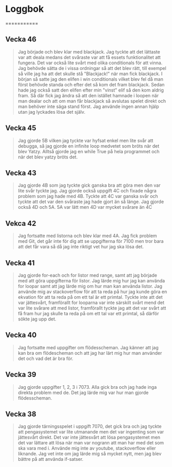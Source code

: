 # Loggbok
===========
## Vecka 46
> Jag började och blev klar med blackjack. Jag tyckte att det lättaste var att deala medans det svåraste var att få essets funktionalitet att fungera. Det var också lite svårt med olika conditionals för att vinna. Jag behövde sätta de i vissa ordningar så att det blev rätt, till exempel så ville jag ha att det skulle stå "Blackjack!" när man fick blackjack. I början så satte jag den elifen i win conditionals vilket blev fel då man först behövde standa och efter det så kom det fram blackjack. Sedan hade jag också satt den elifen efter min "vinst" elif så den kom aldrig fram. Så där fick jag ändra så att den istället hamnade i loopen när man dealar och att om man får blackjack så avslutas spelet direkt och man behöver inte säga stand först. Jag använde ingen annan hjälp utan jag lyckades lösa det själv.

## Vecka 45
> Jag gjorde 5B vilken jag tyckte var hyfsat enkel men lite svår att debugga, så jag gjorde en infinite loop medvetet som bröts när det blev Yatzy. Alltså gjorde jag en while True på hela programmet och när det blev yatzy bröts det.

## Vecka 43
> Jag gjorde 4B som jag tyckte gick ganska bra att göra men den var lite svår tyckte jag. Jag gjorde också uppgift 4C och fixade några problem som jag hade med 4B. Tyckte att 4C var ganska svår och tyckte att det var den svåraste jag hade gjort än så länge. Jag gjorde också 4D och 5A. 5A var lätt men 4D var mycket svårare än 4C

## Vekca 42
> Jag fortsatte med listorna och blev klar med 4A. Jag fick problem med Git, det går inte för dig att se uppgifterna för 7100 men tror bara att det får vara så då jag inte riktigt vet hur jag ska lösa det.

## Vecka 41
> Jag gjorde for-each och for listor med range, samt att jag började med att göra uppgifterna för listor.
> Jag lärde mig hur jag kan använda for loopar samt att jag lärde mig om hur man kan använda listor.
> Jag använde mig av stackoverflow för att ta reda på hur jag kunde göra en ekvation för att ta reda på om ett tal är ett primtal.
> Tyckte inte att det var jättesvårt, framförallt for looparna var inte särskilt svårt mend det var lite svårare att med listor, framförallt tyckte jag att det var svårt att få fram hur jag skulle ta reda på om ett tal var ett primtal, så därför sökte jag upp det.

## Vecka 40
> Jag fortsatte med uppgifter om flödesscheman.
> Jag känner att jag kan bra om flödescheman och att jag har lärt mig hur man använder det och vad det är bra för.

## Vecka 39
> Jag gjorde uppgifter 1, 2, 3 i 7073. Alla gick bra och jag hade inga direkta problem med de. Det jag lärde mig var hur man gjorde flödesscheman.


## Vecka 38
> Jag gjorde tärningsspelet i uppgift 7070, det gick bra och jag tyckte att pengasystemet var lite utmanande men det var ingenting som var jättesvårt direkt. Det var inte jättesvårt att lösa pengasystemet men det var lättare att lösa när man var nogrann att man har med det som ska vara med i.
> Använde mig inte av youtube, stackoverflow eller liknande.
> Jag vet inte om jag lärde mig så mycket nytt, men jag blev bättre på att använda if-satser.

